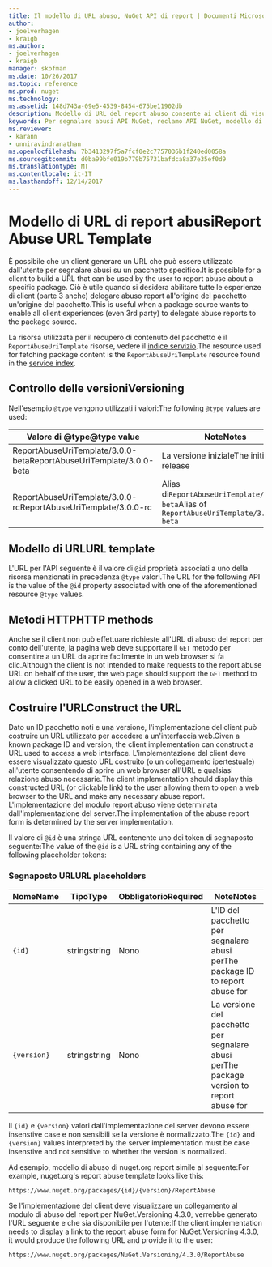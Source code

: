 ```yaml
---
title: Il modello di URL abuso, NuGet API di report | Documenti Microsoft
author:
- joelverhagen
- kraigb
ms.author:
- joelverhagen
- kraigb
manager: skofman
ms.date: 10/26/2017
ms.topic: reference
ms.prod: nuget
ms.technology: 
ms.assetid: 148d743a-09e5-4539-8454-675be11902db
description: Modello di URL del report abuso consente ai client di visualizzare un collegamento nell'interfaccia utente di loro.
keywords: Per segnalare abusi API NuGet, reclamo API NuGet, modello di URL di report NuGet.org
ms.reviewer:
- karann
- unniravindranathan
ms.openlocfilehash: 7b3413297f5a7fcf0e2c7757036b1f240ed0058a
ms.sourcegitcommit: d0ba99bfe019b779b75731bafdca8a37e35ef0d9
ms.translationtype: MT
ms.contentlocale: it-IT
ms.lasthandoff: 12/14/2017
---
```

# <a name="report-abuse-url-template"></a><span data-ttu-id="38b66-104">Modello di URL di report abusi</span><span class="sxs-lookup"><span data-stu-id="38b66-104">Report Abuse URL Template</span></span>

<span data-ttu-id="38b66-105">È possibile che un client generare un URL che può essere utilizzato dall'utente per segnalare abusi su un pacchetto specifico.</span><span class="sxs-lookup"><span data-stu-id="38b66-105">It is possible for a client to build a URL that can be used by the user to report abuse about a specific package.</span></span> <span data-ttu-id="38b66-106">Ciò è utile quando si desidera abilitare tutte le esperienze di client (parte 3 anche) delegare abuso report all'origine del pacchetto un'origine del pacchetto.</span><span class="sxs-lookup"><span data-stu-id="38b66-106">This is useful when a package source wants to enable all client experiences (even 3rd party) to delegate abuse reports to the package source.</span></span>

<span data-ttu-id="38b66-107">La risorsa utilizzata per il recupero di contenuto del pacchetto è il `ReportAbuseUriTemplate` risorse, vedere il [indice servizio](service-index.md).</span><span class="sxs-lookup"><span data-stu-id="38b66-107">The resource used for fetching package content is the `ReportAbuseUriTemplate` resource found in the [service index](service-index.md).</span></span>

## <a name="versioning"></a><span data-ttu-id="38b66-108">Controllo delle versioni</span><span class="sxs-lookup"><span data-stu-id="38b66-108">Versioning</span></span>

<span data-ttu-id="38b66-109">Nell'esempio `@type` vengono utilizzati i valori:</span><span class="sxs-lookup"><span data-stu-id="38b66-109">The following `@type` values are used:</span></span>

<span data-ttu-id="38b66-110">Valore di @type</span><span class="sxs-lookup"><span data-stu-id="38b66-110">@type value</span></span>                       | <span data-ttu-id="38b66-111">Note</span><span class="sxs-lookup"><span data-stu-id="38b66-111">Notes</span></span>
--------------------------------- | -----
<span data-ttu-id="38b66-112">ReportAbuseUriTemplate/3.0.0-beta</span><span class="sxs-lookup"><span data-stu-id="38b66-112">ReportAbuseUriTemplate/3.0.0-beta</span></span> | <span data-ttu-id="38b66-113">La versione iniziale</span><span class="sxs-lookup"><span data-stu-id="38b66-113">The initial release</span></span>
<span data-ttu-id="38b66-114">ReportAbuseUriTemplate/3.0.0-rc</span><span class="sxs-lookup"><span data-stu-id="38b66-114">ReportAbuseUriTemplate/3.0.0-rc</span></span>   | <span data-ttu-id="38b66-115">Alias di`ReportAbuseUriTemplate/3.0.0-beta`</span><span class="sxs-lookup"><span data-stu-id="38b66-115">Alias of `ReportAbuseUriTemplate/3.0.0-beta`</span></span>

## <a name="url-template"></a><span data-ttu-id="38b66-116">Modello di URL</span><span class="sxs-lookup"><span data-stu-id="38b66-116">URL template</span></span>

<span data-ttu-id="38b66-117">L'URL per l'API seguente è il valore di `@id` proprietà associati a uno della risorsa menzionati in precedenza `@type` valori.</span><span class="sxs-lookup"><span data-stu-id="38b66-117">The URL for the following API is the value of the `@id` property associated with one of the aforementioned resource `@type` values.</span></span>

## <a name="http-methods"></a><span data-ttu-id="38b66-118">Metodi HTTP</span><span class="sxs-lookup"><span data-stu-id="38b66-118">HTTP methods</span></span>

<span data-ttu-id="38b66-119">Anche se il client non può effettuare richieste all'URL di abuso del report per conto dell'utente, la pagina web deve supportare il `GET` metodo per consentire a un URL da aprire facilmente in un web browser si fa clic.</span><span class="sxs-lookup"><span data-stu-id="38b66-119">Although the client is not intended to make requests to the report abuse URL on behalf of the user, the web page should support the `GET` method to allow a clicked URL to be easily opened in a web browser.</span></span>

## <a name="construct-the-url"></a><span data-ttu-id="38b66-120">Costruire l'URL</span><span class="sxs-lookup"><span data-stu-id="38b66-120">Construct the URL</span></span>

<span data-ttu-id="38b66-121">Dato un ID pacchetto noti e una versione, l'implementazione del client può costruire un URL utilizzato per accedere a un'interfaccia web.</span><span class="sxs-lookup"><span data-stu-id="38b66-121">Given a known package ID and version, the client implementation can construct a URL used to access a web interface.</span></span> <span data-ttu-id="38b66-122">L'implementazione del client deve essere visualizzato questo URL costruito (o un collegamento ipertestuale) all'utente consentendo di aprire un web browser all'URL e qualsiasi relazione abuso necessarie.</span><span class="sxs-lookup"><span data-stu-id="38b66-122">The client implementation should display this constructed URL (or clickable link) to the user allowing them to open a web browser to the URL and make any necessary abuse report.</span></span> <span data-ttu-id="38b66-123">L'implementazione del modulo report abuso viene determinata dall'implementazione del server.</span><span class="sxs-lookup"><span data-stu-id="38b66-123">The implementation of the abuse report form is determined by the server implementation.</span></span>

<span data-ttu-id="38b66-124">Il valore di `@id` è una stringa URL contenente uno dei token di segnaposto seguente:</span><span class="sxs-lookup"><span data-stu-id="38b66-124">The value of the `@id` is a URL string containing any of the following placeholder tokens:</span></span>

### <a name="url-placeholders"></a><span data-ttu-id="38b66-125">Segnaposto URL</span><span class="sxs-lookup"><span data-stu-id="38b66-125">URL placeholders</span></span>

<span data-ttu-id="38b66-126">Nome</span><span class="sxs-lookup"><span data-stu-id="38b66-126">Name</span></span>        | <span data-ttu-id="38b66-127">Tipo</span><span class="sxs-lookup"><span data-stu-id="38b66-127">Type</span></span>    | <span data-ttu-id="38b66-128">Obbligatorio</span><span class="sxs-lookup"><span data-stu-id="38b66-128">Required</span></span> | <span data-ttu-id="38b66-129">Note</span><span class="sxs-lookup"><span data-stu-id="38b66-129">Notes</span></span>
----------- | ------- | -------- | -----
`{id}`      | <span data-ttu-id="38b66-130">string</span><span class="sxs-lookup"><span data-stu-id="38b66-130">string</span></span>  | <span data-ttu-id="38b66-131">No</span><span class="sxs-lookup"><span data-stu-id="38b66-131">no</span></span>       | <span data-ttu-id="38b66-132">L'ID del pacchetto per segnalare abusi per</span><span class="sxs-lookup"><span data-stu-id="38b66-132">The package ID to report abuse for</span></span>
`{version}` | <span data-ttu-id="38b66-133">string</span><span class="sxs-lookup"><span data-stu-id="38b66-133">string</span></span>  | <span data-ttu-id="38b66-134">No</span><span class="sxs-lookup"><span data-stu-id="38b66-134">no</span></span>       | <span data-ttu-id="38b66-135">La versione del pacchetto per segnalare abusi per</span><span class="sxs-lookup"><span data-stu-id="38b66-135">The package version to report abuse for</span></span>

<span data-ttu-id="38b66-136">Il `{id}` e `{version}` valori dall'implementazione del server devono essere insenstive case e non sensibili se la versione è normalizzato.</span><span class="sxs-lookup"><span data-stu-id="38b66-136">The `{id}` and `{version}` values interpreted by the server implementation must be case insenstive and not sensitive to whether the version is normalized.</span></span>

<span data-ttu-id="38b66-137">Ad esempio, modello di abuso di nuget.org report simile al seguente:</span><span class="sxs-lookup"><span data-stu-id="38b66-137">For example, nuget.org's report abuse template looks like this:</span></span>

```
https://www.nuget.org/packages/{id}/{version}/ReportAbuse
```

<span data-ttu-id="38b66-138">Se l'implementazione del client deve visualizzare un collegamento al modulo di abuso del report per NuGet.Versioning 4.3.0, verrebbe generato l'URL seguente e che sia disponibile per l'utente:</span><span class="sxs-lookup"><span data-stu-id="38b66-138">If the client implementation needs to display a link to the report abuse form for NuGet.Versioning 4.3.0, it would produce the following URL and provide it to the user:</span></span>

```
https://www.nuget.org/packages/NuGet.Versioning/4.3.0/ReportAbuse
```